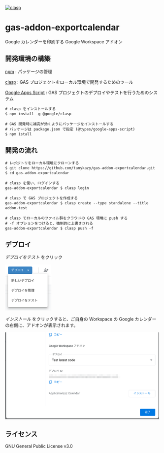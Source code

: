 [![clasp](https://img.shields.io/badge/built%20with-clasp-4285f4.svg)](https://github.com/google/clasp)

# gas-addon-exportcalendar

Google カレンダーを印刷する Google Workspace アドオン

<!-- ## Installation -->
## 開発環境の構築

[npm](https://www.npmjs.com/) : パッケージの管理

[clasp](https://github.com/google/clasp) : GAS プロジェクトをローカル環境で開発するためのツール

[Google Apps Script](https://script.google.com) : GAS プロジェクトのデプロイやテストを行うためのシステム

```shell
# clasp をインストールする
$ npm install -g @google/clasp

# GAS 開発時に補完が効くようにパッケージをインストールする
# パッケージは package.json で指定 (@types/google-apps-script)
$ npm istall
```

## 開発の流れ

```shell
# レポジトリをローカル環境にクローンする
$ git clone https://github.com/tanykazy/gas-addon-exportcalendar.git
$ cd gas-addon-exportcalendar

# clasp を使い、ログインする
gas-addon-exportcalendar $ clasp login

# clasp で GAS プロジェクトを作成する
gas-addon-exportcalendar $ clasp create --type standalone --title addon-test 

# clasp でローカルのファイル群をクラウドの GAS 環境に push する
# -f オプションをつけると、強制的に上書きされる
gas-addon-exportcalendar $ clasp push -f    
```

<!-- ## Usage -->
## デプロイ

_デプロイをテスト_ をクリック

<img src="./Screenshot1.png" width="150">

_インストール_ をクリックすると、ご自身の Workspace の Google カレンダーの右側に、アドオンが表示されます。

<img src="./Screenshot2.png" width="500">

<!-- ## Demo -->

<!-- Google カレンダーの予定の説明を含めて印刷する -->


## ライセンス

GNU General Public License v3.0 
